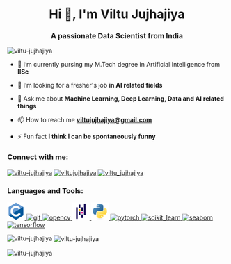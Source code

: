 <h1 align="center">Hi 👋, I'm Viltu Jujhajiya</h1>
<h3 align="center">A passionate Data Scientist from India</h3>

<p align="left"> <img src="https://komarev.com/ghpvc/?username=viltu-jujhajiya&label=Profile%20views&color=0e75b6&style=flat" alt="viltu-jujhajiya" /> </p>

- 🔭 I’m currently pursing my M.Tech degree in Artificial Intelligence from **IISc**

- 🤝 I’m looking for a fresher's job **in AI related fields**

- 💬 Ask me about **Machine Learning, Deep Learning, Data and AI related things**

- 📫 How to reach me **viltujujhajiya@gmail.com**

- ⚡ Fun fact **I think I can be spontaneously funny**

<h3 align="left">Connect with me:</h3>
<p align="left">
<a href="https://linkedin.com/in/viltu-jujhajiya" target="blank"><img align="center" src="https://raw.githubusercontent.com/rahuldkjain/github-profile-readme-generator/master/src/images/icons/Social/linked-in-alt.svg" alt="viltu-jujhajiya" height="30" width="40" /></a>
<a href="https://instagram.com/viltujujhajiya" target="blank"><img align="center" src="https://raw.githubusercontent.com/rahuldkjain/github-profile-readme-generator/master/src/images/icons/Social/instagram.svg" alt="viltujujhajiya" height="30" width="40" /></a>
<a href="https://www.leetcode.com/viltu_jujhajiya" target="blank"><img align="center" src="https://raw.githubusercontent.com/rahuldkjain/github-profile-readme-generator/master/src/images/icons/Social/leet-code.svg" alt="viltu_jujhajiya" height="30" width="40" /></a>
</p>

<h3 align="left">Languages and Tools:</h3>
<p align="left"> <a href="https://www.cprogramming.com/" target="_blank" rel="noreferrer"> <img src="https://raw.githubusercontent.com/devicons/devicon/master/icons/c/c-original.svg" alt="c" width="40" height="40"/> </a> <a href="https://git-scm.com/" target="_blank" rel="noreferrer"> <img src="https://www.vectorlogo.zone/logos/git-scm/git-scm-icon.svg" alt="git" width="40" height="40"/> </a> <a href="https://opencv.org/" target="_blank" rel="noreferrer"> <img src="https://www.vectorlogo.zone/logos/opencv/opencv-icon.svg" alt="opencv" width="40" height="40"/> </a> <a href="https://pandas.pydata.org/" target="_blank" rel="noreferrer"> <img src="https://raw.githubusercontent.com/devicons/devicon/2ae2a900d2f041da66e950e4d48052658d850630/icons/pandas/pandas-original.svg" alt="pandas" width="40" height="40"/> </a> <a href="https://www.python.org" target="_blank" rel="noreferrer"> <img src="https://raw.githubusercontent.com/devicons/devicon/master/icons/python/python-original.svg" alt="python" width="40" height="40"/> </a> <a href="https://pytorch.org/" target="_blank" rel="noreferrer"> <img src="https://www.vectorlogo.zone/logos/pytorch/pytorch-icon.svg" alt="pytorch" width="40" height="40"/> </a> <a href="https://scikit-learn.org/" target="_blank" rel="noreferrer"> <img src="https://upload.wikimedia.org/wikipedia/commons/0/05/Scikit_learn_logo_small.svg" alt="scikit_learn" width="40" height="40"/> </a> <a href="https://seaborn.pydata.org/" target="_blank" rel="noreferrer"> <img src="https://seaborn.pydata.org/_images/logo-mark-lightbg.svg" alt="seaborn" width="40" height="40"/> </a> <a href="https://www.tensorflow.org" target="_blank" rel="noreferrer"> <img src="https://www.vectorlogo.zone/logos/tensorflow/tensorflow-icon.svg" alt="tensorflow" width="40" height="40"/> </a> </p>

<p><img align="left" src="https://github-readme-stats.vercel.app/api/top-langs?username=viltu-jujhajiya&show_icons=true&locale=en&layout=compact" alt="viltu-jujhajiya" /></p>

<p>&nbsp;<img align="center" src="https://github-readme-stats.vercel.app/api?username=viltu-jujhajiya&show_icons=true&locale=en" alt="viltu-jujhajiya" /></p>

<p><img align="center" src="https://github-readme-streak-stats.herokuapp.com/?user=viltu-jujhajiya&" alt="viltu-jujhajiya" /></p>
